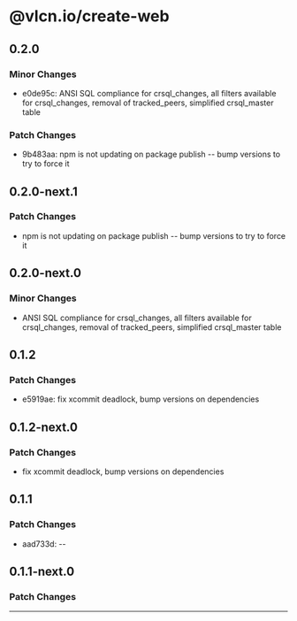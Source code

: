 # @vlcn.io/create-web

## 0.2.0

### Minor Changes

- e0de95c: ANSI SQL compliance for crsql_changes, all filters available for crsql_changes, removal of tracked_peers, simplified crsql_master table

### Patch Changes

- 9b483aa: npm is not updating on package publish -- bump versions to try to force it

## 0.2.0-next.1

### Patch Changes

- npm is not updating on package publish -- bump versions to try to force it

## 0.2.0-next.0

### Minor Changes

- ANSI SQL compliance for crsql_changes, all filters available for crsql_changes, removal of tracked_peers, simplified crsql_master table

## 0.1.2

### Patch Changes

- e5919ae: fix xcommit deadlock, bump versions on dependencies

## 0.1.2-next.0

### Patch Changes

- fix xcommit deadlock, bump versions on dependencies

## 0.1.1

### Patch Changes

- aad733d: --

## 0.1.1-next.0

### Patch Changes

---
